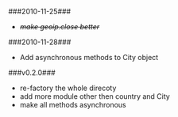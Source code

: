<style>
li {
}
em {
text-decoration: line-through;
}
strong {
color: #ff80b2;
}
</style>
###2010-11-25###
* _make geoip.close better_

###2010-11-28###
* Add asynchronous methods to City object

###v0.2.0###
* re-factory the whole direcoty
* add more module other then country and City
* make all methods asynchronous
